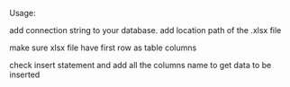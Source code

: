 ﻿Usage:

add connection string to your database.
add location path of the .xlsx file

make sure xlsx file have first row as table columns 

check insert statement and add all the columns name to get data to be inserted